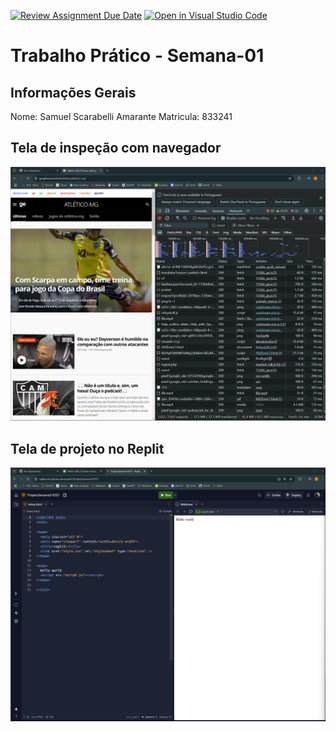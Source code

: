 [![Review Assignment Due Date](https://classroom.github.com/assets/deadline-readme-button-22041afd0340ce965d47ae6ef1cefeee28c7c493a6346c4f15d667ab976d596c.svg)](https://classroom.github.com/a/egWsXDcZ)
[![Open in Visual Studio Code](https://classroom.github.com/assets/open-in-vscode-2e0aaae1b6195c2367325f4f02e2d04e9abb55f0b24a779b69b11b9e10269abc.svg)](https://classroom.github.com/online_ide?assignment_repo_id=18507476&assignment_repo_type=AssignmentRepo)
# Trabalho Prático - Semana-01

## Informações Gerais
Nome: Samuel Scarabelli Amarante
Matricula: 833241

## Tela de inspeção com navegador
![alt text](<print do site.png>)

## Tela de projeto no Replit
![alt text](<print do replit.png>)
